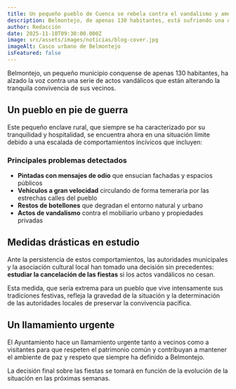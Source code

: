 ```yaml
---
title: Un pequeño pueblo de Cuenca se rebela contra el vandalismo y amenaza con cancelar las fiestas
description: Belmontejo, de apenas 130 habitantes, está sufriendo una oleada de actos incívicos que afectan gravemente la convivencia. Las autoridades lanzan un ultimátum a visitantes y vecinos.
author: Redacción
date: 2025-11-10T09:30:00.000Z
image: src/assets/images/noticias/blog-cover.jpg
imageAlt: Casco urbano de Belmontejo
isFeatured: false
---
```


Belmontejo, un pequeño municipio conquense de apenas 130 habitantes, ha alzado la voz contra una serie de actos vandálicos que están alterando la tranquila convivencia de sus vecinos.

## Un pueblo en pie de guerra

Este pequeño enclave rural, que siempre se ha caracterizado por su tranquilidad y hospitalidad, se encuentra ahora en una situación límite debido a una escalada de comportamientos incívicos que incluyen:

### Principales problemas detectados

- **Pintadas con mensajes de odio** que ensucian fachadas y espacios públicos
- **Vehículos a gran velocidad** circulando de forma temeraria por las estrechas calles del pueblo
- **Restos de botellones** que degradan el entorno natural y urbano
- **Actos de vandalismo** contra el mobiliario urbano y propiedades privadas

## Medidas drásticas en estudio

Ante la persistencia de estos comportamientos, las autoridades municipales y la asociación cultural local han tomado una decisión sin precedentes: **estudiar la cancelación de las fiestas** si los actos vandálicos no cesan.

Esta medida, que sería extrema para un pueblo que vive intensamente sus tradiciones festivas, refleja la gravedad de la situación y la determinación de las autoridades locales de preservar la convivencia pacífica.

## Un llamamiento urgente

El Ayuntamiento hace un llamamiento urgente tanto a vecinos como a visitantes para que respeten el patrimonio común y contribuyan a mantener el ambiente de paz y respeto que siempre ha definido a Belmontejo.

La decisión final sobre las fiestas se tomará en función de la evolución de la situación en las próximas semanas.
